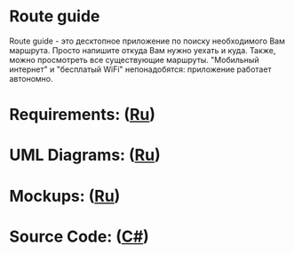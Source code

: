 # Route guide
Route guide - это десктопное приложение по поиску необходимого Вам маршрута. Просто напишите откуда Вам нужно уехать и куда. Также, можно просмотреть все существующие маршруты. "Мобильный интернет" и "бесплатый WiFi" непонадобятся: приложение работает автономно.
# Requirements: ([Ru](https://github.com/ALPause23/Trtpo_Route_guide/blob/master/Documentation/Requirements/SRS.md))
# UML Diagrams: ([Ru](https://github.com/ALPause23/Trtpo_Route_guide/tree/master/Documentation/Diagrams))
# Mockups: ([Ru](https://github.com/ALPause23/Trtpo_Route_guide/blob/master/Documentation/Mockups/Mockups.md))
# Source Code: ([C#](https://github.com/ALPause23/Trtpo_Route_guide/tree/master/Routes_guide/Routes_guide))
